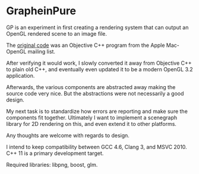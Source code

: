 
GrapheinPure
============

GP is an experiment in first creating a rendering system that can output an
OpenGL rendered scene to an image file.

The [original code](http://lists.apple.com/archives/mac-opengl/2010/Jun/msg00080.html)
 was an Objective C++ program from the Apple Mac-OpenGL mailing list.
 
After verifying it would work, I slowly converted it away from Objective C++ 
to plain old C++, and eventually even updated it to be a modern OpenGL 3.2
application.

Afterwards, the various components are abstracted away making the source code
very nice. But the abstractions were not necessarily a good design.

My next task is to standardize how errors are reporting and make sure the
components fit together. Ultimately I want to implement a scenegraph library
for 2D rendering on this, and even extend it to other platforms.

Any thoughts are welcome with regards to design.

I intend to keep compatibility between GCC 4.6, Clang 3, and MSVC 2010. 
C++ 11 is a primary development target.

Required libraries: libpng, boost, glm.

